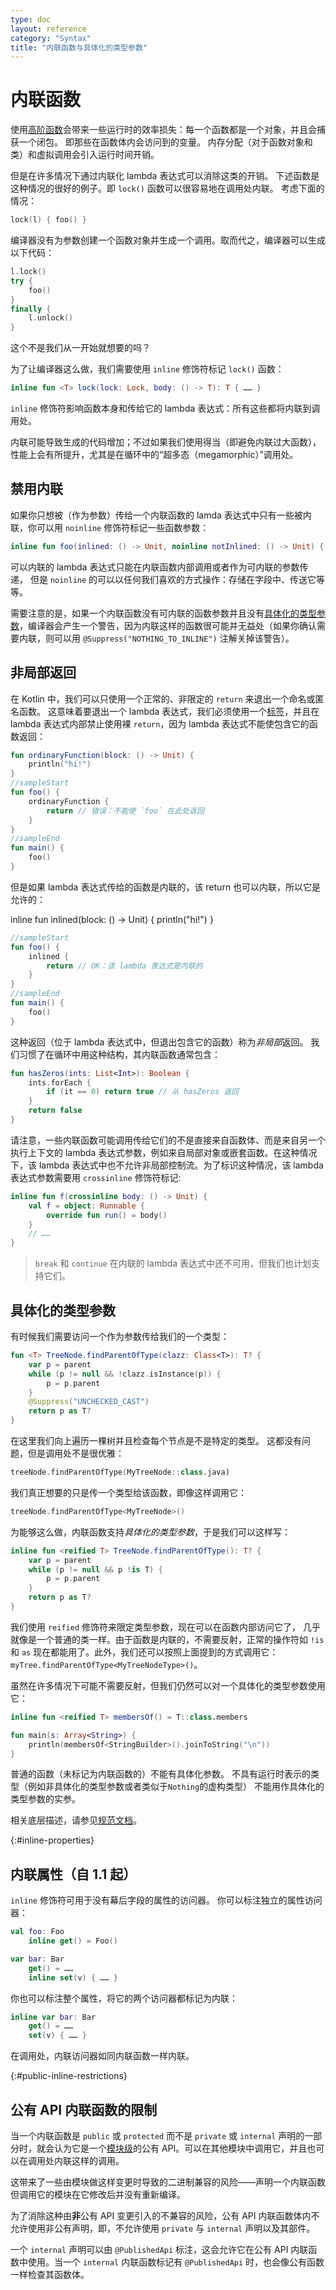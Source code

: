 ```yaml
---
type: doc
layout: reference
category: "Syntax"
title: "内联函数与具体化的类型参数"
---
```


# 内联函数

使用[高阶函数](lambdas.html)会带来一些运行时的效率损失：每一个函数都是一个对象，并且会捕获一个闭包。
即那些在函数体内会访问到的变量。
内存分配（对于函数对象和类）和虚拟调用会引入运行时间开销。

但是在许多情况下通过内联化 lambda 表达式可以消除这类的开销。
下述函数是这种情况的很好的例子。即 `lock()` 函数可以很容易地在调用处内联。
考虑下面的情况：


```kotlin
lock(l) { foo() }
```


编译器没有为参数创建一个函数对象并生成一个调用。取而代之，编译器可以生成以下代码：


```kotlin
l.lock()
try {
    foo()
}
finally {
    l.unlock()
}
```


这个不是我们从一开始就想要的吗？

为了让编译器这么做，我们需要使用 `inline` 修饰符标记 `lock()` 函数：


```kotlin
inline fun <T> lock(lock: Lock, body: () -> T): T { …… }
```


`inline` 修饰符影响函数本身和传给它的 lambda 表达式：所有这些都将内联<!--
-->到调用处。

内联可能导致生成的代码增加；不过如果我们使用得当（即避免内联过大函数），性能上会有所提升，尤其是在循环中的“超多态（megamorphic）”调用处。

## 禁用内联

如果你只想被（作为参数）传给一个内联函数的 lamda 表达式中只有一些被内联，你可以用 `noinline` 修饰符标记<!--
-->一些函数参数：


```kotlin
inline fun foo(inlined: () -> Unit, noinline notInlined: () -> Unit) { …… }
```


可以内联的 lambda 表达式只能在内联函数内部调用或者作为可内联的参数传递，
但是 `noinline` 的可以以任何我们喜欢的方式操作：存储在字段中、传送它等等。

需要注意的是，如果一个内联函数没有可内联的函数参数并且没有<!--
-->[具体化的类型参数](#具体化的类型参数)，编译器会产生一个警告，因为内联这样的函数<!--
-->很可能并无益处（如果你确认需要内联，则可以用 `@Suppress("NOTHING_TO_INLINE")` 注解关掉该警告）。

## 非局部返回

在 Kotlin 中，我们可以只使用一个正常的、非限定的 `return` 来退出一个命名或匿名函数。
这意味着要退出一个 lambda 表达式，我们必须使用一个[标签](returns.html#标签处返回)，并且<!--
-->在 lambda 表达式内部禁止使用裸 `return`，因为 lambda 表达式不能使包含它的函数返回：


```kotlin
fun ordinaryFunction(block: () -> Unit) {
    println("hi!")
}
//sampleStart
fun foo() {
    ordinaryFunction {
        return // 错误：不能使 `foo` 在此处返回
    }
}
//sampleEnd
fun main() {
    foo()
}
```


但是如果 lambda 表达式传给的函数是内联的，该 return 也可以内联，所以它是允许的：


inline fun inlined(block: () -> Unit) {
    println("hi!")
}
```kotlin
//sampleStart
fun foo() {
    inlined {
        return // OK：该 lambda 表达式是内联的
    }
}
//sampleEnd
fun main() {
    foo()
}
```


这种返回（位于 lambda 表达式中，但退出包含它的函数）称为*非局部*返回。 我们习惯了<!--
-->在循环中用这种结构，其内联函数通常包含：


```kotlin
fun hasZeros(ints: List<Int>): Boolean {
    ints.forEach {
        if (it == 0) return true // 从 hasZeros 返回
    }
    return false
}
```


请注意，一些内联函数可能调用传给它们的不是直接来自函数体、而是来自另一个执行<!--
-->上下文的 lambda 表达式参数，例如来自局部对象或嵌套函数。在这种情况下，该 lambda 表达式中<!--
-->也不允许非局部控制流。为了标识这种情况，该 lambda 表达式参数需要<!--
-->用 `crossinline` 修饰符标记:


```kotlin
inline fun f(crossinline body: () -> Unit) {
    val f = object: Runnable {
        override fun run() = body()
    }
    // ……
}
```


> `break` 和 `continue` 在内联的 lambda 表达式中还不可用，但我们也计划支持它们。

## 具体化的类型参数

有时候我们需要访问一个作为参数传给我们的一个类型：


```kotlin
fun <T> TreeNode.findParentOfType(clazz: Class<T>): T? {
    var p = parent
    while (p != null && !clazz.isInstance(p)) {
        p = p.parent
    }
    @Suppress("UNCHECKED_CAST")
    return p as T?
}
```


在这里我们向上遍历一棵树并且检查每个节点是不是特定的类型。
这都没有问题，但是调用处不是很优雅：


```kotlin
treeNode.findParentOfType(MyTreeNode::class.java)
```


我们真正想要的只是传一个类型给该函数，即像这样调用它：


```kotlin
treeNode.findParentOfType<MyTreeNode>()
```


为能够这么做，内联函数支持*具体化的类型参数*，于是我们可以这样写：


```kotlin
inline fun <reified T> TreeNode.findParentOfType(): T? {
    var p = parent
    while (p != null && p !is T) {
        p = p.parent
    }
    return p as T?
}
```


我们使用 `reified` 修饰符来限定类型参数，现在可以在函数内部访问它了，
几乎就像是一个普通的类一样。由于函数是内联的，不需要反射，正常的操作符如 `!is`
和 `as` 现在都能用了。此外，我们还可以按照上面提到的方式调用它：`myTree.findParentOfType<MyTreeNodeType>()`。

虽然在许多情况下可能不需要反射，但我们仍然可以对一个具体化的类型参数使用它：


```kotlin
inline fun <reified T> membersOf() = T::class.members

fun main(s: Array<String>) {
    println(membersOf<StringBuilder>().joinToString("\n"))
}
```


普通的函数（未标记为内联函数的）不能有具体化参数。
不具有运行时表示的类型（例如非具体化的类型参数或者类似于`Nothing`的虚构类型）
不能用作具体化的类型参数的实参。

相关底层描述，请参见[规范文档](https://github.com/JetBrains/kotlin/blob/master/spec-docs/reified-type-parameters.md)。

{:#inline-properties}

## 内联属性（自 1.1 起）

`inline` 修饰符可用于没有幕后字段的属性的访问器。
你可以标注独立的属性访问器：


```kotlin
val foo: Foo
    inline get() = Foo()

var bar: Bar
    get() = ……
    inline set(v) { …… }
```


你也可以标注整个属性，将它的两个访问器都标记为内联：


```kotlin
inline var bar: Bar
    get() = ……
    set(v) { …… }
```


在调用处，内联访问器如同内联函数一样内联。

{:#public-inline-restrictions}

## 公有 API 内联函数的限制

当一个内联函数是 `public` 或 `protected` 而不是 `private` 或 `internal` 声明的一部分时，就会认为它是一个[模块级](visibility-modifiers.html#模块)的公有 API。可以在其他模块中调用它，并且也可以在调用处内联这样的调用。

这带来了一些由模块做这样变更时导致的二进制兼容的风险——声明一个内联函数但调用它的模块在它修改后并没有重新编译。

为了消除这种由**非**公有 API 变更引入的不兼容的风险，公有 API 内联函数体内不允许使用非公有声明，即，不允许使用 `private` 与 `internal` 声明以及其部件。

一个 `internal` 声明可以由 `@PublishedApi` 标注，这会允许它在公有 API 内联函数中使用。当一个 `internal` 内联函数标记有 `@PublishedApi` 时，也会像公有函数一样检查其函数体。
 
